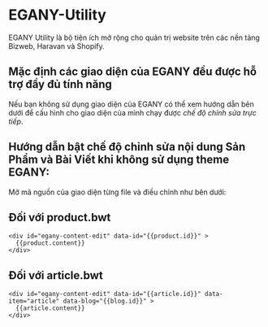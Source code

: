 # EGANY-Utility
EGANY Utility là bộ tiện ích mở rộng cho quản trị website trên các nền tảng Bizweb, Haravan và Shopify.


## Mặc định các giao diện của EGANY đều được hỗ trợ đầy đủ tính năng
Nếu bạn không sử dụng giao diện của EGANY có thể xem hướng dẫn bên dưới để cấu hình cho giao diện của mình chạy được *chế độ chỉnh sửa trực tiếp*.

## Hướng dẫn bật chế độ chỉnh sửa nội dung Sản Phẩm và Bài Viết khi không sử dụng theme EGANY:
Mở mã nguồn của giao diện từng file và điều chỉnh như bên dưới:

## Đối với product.bwt
```
<div id="egany-content-edit" data-id="{{product.id}}" >
  {{product.content}}
</div>
```
## Đối với article.bwt 
```
<div id="egany-content-edit" data-id="{{article.id}}" data-item="article" data-blog="{{blog.id}}" >
  {{article.content}}
</div>
```
